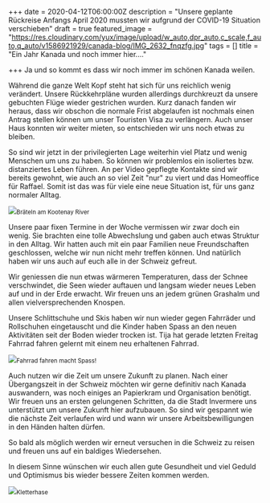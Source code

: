 +++
date = 2020-04-12T06:00:00Z
description = "Unsere geplante Rückreise Anfangs April 2020 mussten wir aufgrund der COVID-19 Situation verschieben"
draft = true
featured_image = "https://res.cloudinary.com/yux/image/upload/w_auto,dpr_auto,c_scale,f_auto,q_auto/v1586921929/canada-blog/IMG_2632_fnqzfg.jpg"
tags = []
title = "Ein Jahr Kanada und noch immer hier...."

+++
Ja und so kommt es dass wir noch immer im schönen Kanada weilen.

Während die ganze Welt Kopf steht hat sich für uns reichlich wenig verändert. Unsere Rückkehrpläne wurden allerdings durchkreuzt da unsere gebuchten Flüge wieder gestrichen wurden. Kurz danach fanden wir heraus, dass wir obschon die normale Frist abgelaufen ist nochmals einen Antrag stellen können um unser Touristen Visa zu verlängern. Auch unser Haus konnten wir weiter mieten, so entschieden wir uns noch etwas zu bleiben.

So sind wir jetzt in der privilegierten Lage weiterhin viel Platz und wenig Menschen um uns zu haben. So können wir problemlos ein isoliertes bzw. distanziertes Leben führen. An per Video gepflegte Kontakte sind wir bereits gewohnt, wie auch an so viel Zeit "nur" zu viert und das Homeoffice für Raffael. Somit ist das was für viele eine neue Situation ist, für uns ganz normaler Alltag.

![](https://res.cloudinary.com/yux/image/upload/w_auto,dpr_auto,c_scale,f_auto,q_auto/v1586922278/canada-blog/IMG_2603_pnfcdw.jpg)<small>Bräteln am Kootenay River</small>

Unsere paar fixen Termine in der Woche vermissen wir zwar doch ein wenig. Sie brachten eine tolle Abwechslung und gaben auch etwas Struktur in den Alltag. Wir hatten auch mit ein paar Familien neue Freundschaften geschlossen, welche wir nun nicht mehr treffen können. Und natürlich haben wir uns auch auf euch alle in der Schweiz gefreut.

Wir geniessen die nun etwas wärmeren Temperaturen, dass der Schnee verschwindet, die Seen wieder auftauen und langsam wieder neues Leben auf und in der Erde erwacht. Wir freuen uns an jedem grünen Grashalm und allen vielversprechenden Knospen.

Unsere Schlittschuhe und Skis haben wir nun wieder gegen Fahrräder und Rollschuhen eingetauscht und die Kinder haben Spass an den neuen Aktivitäten seit der Boden wieder trocken ist. Tija hat gerade letzten Freitag Fahrrad fahren gelernt mit einem neu erhaltenen Fahrrad.

![](https://res.cloudinary.com/yux/image/upload/w_auto,dpr_auto,c_scale,f_auto,q_auto/v1586921544/canada-blog/IMG_2798_fta4lz.jpg)<small>Fahrrad fahren macht Spass!</small>

Auch nutzen wir die Zeit um unsere Zukunft zu planen. Nach einer Übergangszeit in der Schweiz möchten wir gerne definitiv nach Kanada auswandern, was noch einiges an Papierkram und Organisation benötigt. Wir freuen uns an ersten gelungenen Schritten, da die Stadt Invermere uns unterstützt um unsere Zukunft hier aufzubauen. So sind wir gespannt wie die nächste Zeit verlaufen wird und wann wir unsere Arbeitsbewilligungen in den Händen halten dürfen.

So bald als möglich werden wir erneut versuchen in die Schweiz zu reisen und freuen uns auf ein baldiges Wiedersehen.

In diesem Sinne wünschen wir euch allen gute Gesundheit und viel Geduld und Optimismus bis wieder bessere Zeiten kommen werden.

![](https://res.cloudinary.com/yux/image/upload/w_auto,dpr_auto,c_scale,f_auto,q_auto/v1586921863/canada-blog/IMG_2673_aguvct.jpg)<small>Kletterhase</small>